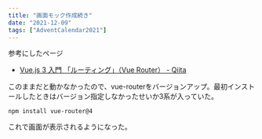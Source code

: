 ```yaml
---
title: "画面モック作成続き"
date: "2021-12-09"
tags: ["AdventCalendar2021"]
---
```


参考にしたページ
- [Vue.js 3 入門 「ルーティング」（Vue Router） - Qiita](https://qiita.com/yagi405/items/e41484fdc3795934172a)

このままだと動かなかったので、vue-routerをバージョンアップ。最初インストールしたときはバージョン指定しなかったせいか3系が入っていた。
```
npm install vue-router@4
```

これで画面が表示されるようになった。
